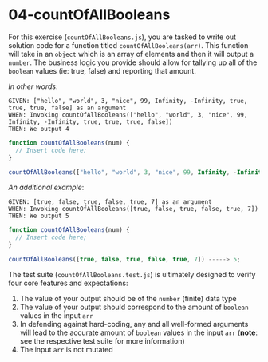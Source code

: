 # 04-countOfAllBooleans

For this exercise (`countOfAllBooleans.js`), you are tasked to write out solution code for a function titled `countOfAllBooleans(arr)`. This function will take in an `object` which is an array of elements and then it will output a `number`. The business logic you provide should allow for tallying up all of the `boolean` values (ie: true, false) and reporting that amount.

_In other words_:

```
GIVEN: ["hello", "world", 3, "nice", 99, Infinity, -Infinity, true, true, true, false] as an argument
WHEN: Invoking countOfAllBooleans(["hello", "world", 3, "nice", 99, Infinity, -Infinity, true, true, true, false])
THEN: We output 4
```

```js
function countOfAllBooleans(num) {
  // Insert code here;
}

countOfAllBooleans(["hello", "world", 3, "nice", 99, Infinity, -Infinity, true, true, true, false]) -----> 4;
```

_An additional example_:

```
GIVEN: [true, false, true, false, true, 7] as an argument
WHEN: Invoking countOfAllBooleans([true, false, true, false, true, 7])
THEN: We output 5
```

```js
function countOfAllBooleans(num) {
  // Insert code here;
}

countOfAllBooleans([true, false, true, false, true, 7]) -----> 5;
```

The test suite (`countOfAllBooleans.test.js`) is ultimately designed to verify four core features and expectations:

1) The value of your output should be of the `number` (finite) data type 
2) The value of your output should correspond to the amount of `boolean` values in the input `arr`
3) In defending against hard-coding, any and all well-formed arguments will lead to the accurate amount of `boolean` values in the input `arr` (**note**: see the respective test suite for more information)
4) The input `arr` is not mutated